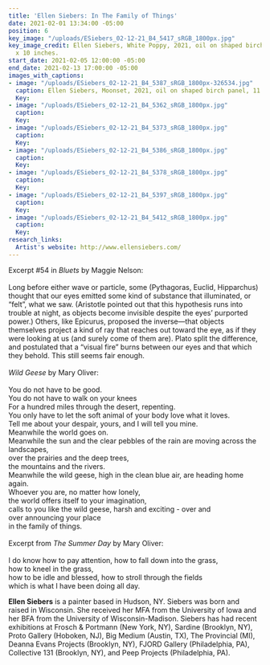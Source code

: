 ```yaml
---
title: 'Ellen Siebers: In The Family of Things'
date: 2021-02-01 13:34:00 -05:00
position: 6
key_image: "/uploads/ESiebers_02-12-21_B4_5417_sRGB_1800px.jpg"
key_image_credit: Ellen Siebers, White Poppy, 2021, oil on shaped birch panel, 10
  x 10 inches.
start_date: 2021-02-05 12:00:00 -05:00
end_date: 2021-02-13 17:00:00 -05:00
images_with_captions:
- image: "/uploads/ESiebers_02-12-21_B4_5387_sRGB_1800px-326534.jpg"
  caption: Ellen Siebers, Moonset, 2021, oil on shaped birch panel, 11 x 11 inches.
  Key: 
- image: "/uploads/ESiebers_02-12-21_B4_5362_sRGB_1800px.jpg"
  caption: 
  Key: 
- image: "/uploads/ESiebers_02-12-21_B4_5373_sRGB_1800px.jpg"
  caption: 
  Key: 
- image: "/uploads/ESiebers_02-12-21_B4_5386_sRGB_1800px.jpg"
  caption: 
  Key: 
- image: "/uploads/ESiebers_02-12-21_B4_5378_sRGB_1800px.jpg"
  caption: 
  Key: 
- image: "/uploads/ESiebers_02-12-21_B4_5397_sRGB_1800px.jpg"
  caption: 
  Key: 
- image: "/uploads/ESiebers_02-12-21_B4_5412_sRGB_1800px.jpg"
  caption: 
  Key: 
research_links:
  Artist's website: http://www.ellensiebers.com/
---
```


Excerpt #54 in​ <i>Bluets</i>​ by Maggie Nelson:
<br>
<br>
Long before either wave or particle, some (Pythagoras, Euclid, Hipparchus) thought that our eyes emitted some kind of substance that illuminated, or “felt”, what we saw. (Aristotle pointed out that this hypothesis runs into trouble at night, as objects become invisible despite the eyes’ purported power.) Others, like Epicurus, proposed the inverse—that objects themselves project a kind of ray that reaches out toward the eye, as if they were looking at us (and surely come of them are). Plato split the difference, and postulated that a “visual fire” burns between our eyes and that which they behold. This still seems fair enough.
<br>
<br>
<i>Wild Geese​</i> by Mary Oliver:
<br>
<br>You do not have to be good.
<br>You do not have to walk on your knees
<br>For a hundred miles through the desert, repenting.
<br>You only have to let the soft animal of your body love what it loves.
<br>Tell me about your despair, yours, and I will tell you mine.
<br>Meanwhile the world goes on.
<br>Meanwhile the sun and the clear pebbles of the rain are moving across the landscapes,
<br>over the prairies and the deep trees,
<br>the mountains and the rivers.
<br>Meanwhile the wild geese, high in the clean blue air, are heading home again.
<br>Whoever you are, no matter how lonely,
<br>the world offers itself to your imagination,
<br>calls to you like the wild geese, harsh and exciting - over and <br>over announcing your place
<br>in the family of things.
<br>
<br>
Excerpt from <i>T​he Summer Day</i>​ by Mary Oliver:
<br>
<br>I do know how to pay attention, how to fall down into the grass, <br>how to kneel in the grass,
<br>how to be idle and blessed, how to stroll through the fields
<br>which is what I have been doing all day.


<b>Ellen Siebers</b> is a painter based in Hudson, NY. Siebers was born and raised in Wisconsin. She received her MFA from the University of Iowa and her BFA from the University of Wisconsin-Madison. Siebers has had recent exhibitions at Frosch & Portmann (New York, NY), Sardine (Brooklyn, NY), Proto Gallery (Hoboken, NJ), Big Medium (Austin, TX), The Provincial (MI), Deanna Evans Projects (Brooklyn, NY), FJORD Gallery (Philadelphia, PA), Collective 131 (Brooklyn, NY), and Peep Projects (Philadelphia, PA).